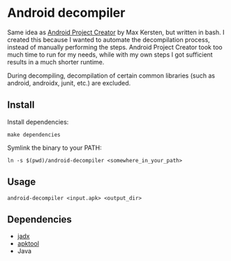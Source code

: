 # Android decompiler

Same idea as [Android Project Creator](https://github.com/ThisIsLibra/AndroidProjectCreator) by Max Kersten, but written in bash.
I created this because I wanted to automate the decompilation process, instead of manually performing the steps.
Android Project Creator took too much time to run for my needs, while with my own steps I got sufficient results in a much shorter runtime.

During decompiling, decompilation of certain common libraries (such as android, androidx, junit, etc.) are excluded.

## Install

Install dependencies:
```
make dependencies
```

Symlink the binary to your PATH:

```
ln -s $(pwd)/android-decompiler <somewhere_in_your_path>
```

## Usage

```
android-decompiler <input.apk> <output_dir>
```

## Dependencies

* [jadx](https://github.com/skylot/jadx)
* [apktool](https://apktool.org)
* Java
